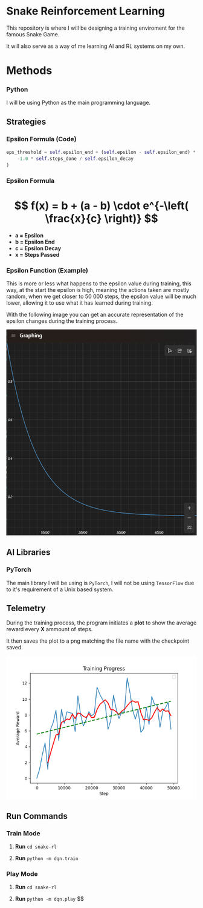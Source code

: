 # Snake Reinforcement Learning

This repository is where I will be designing a training enviroment for the famous Snake Game.

It will also serve as a way of me learning AI and RL systems on my own.

# Methods

### Python

I will be using Python as the main programming language.

## Strategies

### Epsilon Formula (Code)

```py
eps_threshold = self.epsilon_end + (self.epsilon - self.epsilon_end) * np.exp(
    -1.0 * self.steps_done / self.epsilon_decay
)
```

### Epsilon Formula

# $$ f(x) = b + (a - b) \cdot e^{-\left( \frac{x}{c} \right)} $$

- **a = Epsilon**
- **b = Epsilon End**
- **c = Epsilon Decay**
- **x = Steps Passed**

### Epsilon Function (Example)

This is more or less what happens to the epsilon value during training, this way, at the start the epsilon is high, meaning the actions taken are mostly random, when we get closer to 50 000 steps, the epsilon value will be much lower, allowing it to use what it has learned during training.

With the following image you can get an accurate representation of the epsilon changes during the training process.

![Epsilon Graph](snake-rl/training_plots/graph_example.png)

## AI Libraries

### PyTorch

The main library I will be using is `PyTorch`, I will not be using `TensorFlow` due to it's requirement of a Unix based system.

## Telemetry

During the training process, the program initiates a **plot** to show the average reward every **X** ammount of steps.

It then saves the plot to a png matching the file name with the checkpoint saved.

![Training Plot](snake-rl/training_plots/dqn_snake_agent_20250805_170037.png)

## Run Commands

### Train Mode

1. **Run** `cd snake-rl`

2. **Run** `python -m dqn.train`

### Play Mode

1. **Run** `cd snake-rl`

2. **Run** `python -m dqn.play`
   $$
